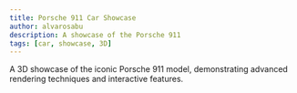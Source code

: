 ```yaml
---
title: Porsche 911 Car Showcase
author: alvarosabu
description: A showcase of the Porsche 911
tags: [car, showcase, 3D]
---
```


A 3D showcase of the iconic Porsche 911 model, demonstrating advanced rendering techniques and interactive features.